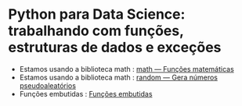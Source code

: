 # Python para Data Science: trabalhando com funções, estruturas de dados e exceções
- Estamos usando a biblioteca math :
[math — Funções matemáticas](https://docs.python.org/pt-br/3/library/math.html#math.ceil)
- Estamos usando a biblioteca math :
  [random — Gera números pseudoaleatórios](https://docs.python.org/pt-br/3/library/random.html)
- Funções embutidas :
    [Funções embutidas](https://docs.python.org/pt-br/3/library/functions.html#help)